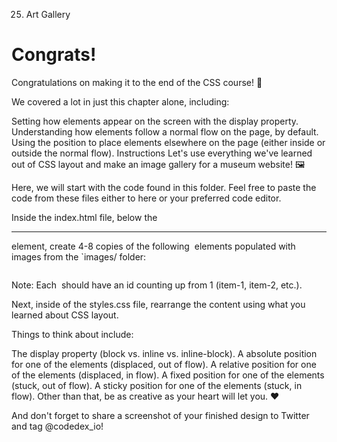 25. Art Gallery
# Congrats!
Congratulations on making it to the end of the CSS course! 🎊

We covered a lot in just this chapter alone, including:

Setting how elements appear on the screen with the display property.
Understanding how elements follow a normal flow on the page, by default.
Using the position to place elements elsewhere on the page (either inside or outside the normal flow).
Instructions
Let's use everything we've learned out of CSS layout and make an image gallery for a museum website! 🖼️

Here, we will start with the code found in this folder. Feel free to paste the code from these files either to here or your preferred code editor.

Inside the index.html file, below the <hr> element, create 4-8 copies of the following <img> elements populated with images from the `images/ folder:

<img src="" alt="" class= "gallery-item" id="item-1">

Note: Each <img> should have an id counting up from 1 (item-1, item-2, etc.).

Next, inside of the styles.css file, rearrange the content using what you learned about CSS layout.

Things to think about include:

The display property (block vs. inline vs. inline-block).
A absolute position for one of the elements (displaced, out of flow).
A relative position for one of the elements (displaced, in flow).
A fixed position for one of the elements (stuck, out of flow).
A sticky position for one of the elements (stuck, in flow).
Other than that, be as creative as your heart will let you. ♥️

And don't forget to share a screenshot of your finished design to Twitter and tag @codedex_io!
